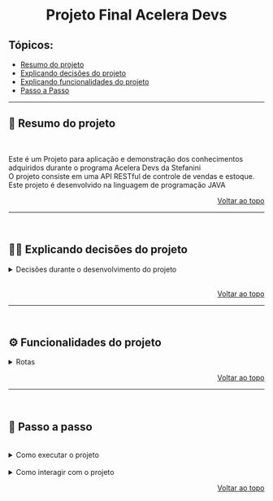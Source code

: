 <h1 id="top" align="center">Projeto Final Acelera Devs</h1>

<h2>Tópicos:</h2>

- [Resumo do projeto](#summary)
- [Explicando decisões do projeto](#decisions)
- [Explicando funcionalidades do projeto](#functionalities)
- [Passo a Passo](#stepByStep)

---

<h2 id="summary">📝 Resumo do projeto</h2>

<br>

Este é um Projeto para aplicação e demonstração dos conhecimentos adquiridos durante o programa Acelera Devs da Stefanini
<br>
O projeto consiste em uma API RESTful de controle de vendas e estoque.
Este projeto é desenvolvido na linguagem de programação JAVA


<p align="right"><a href="#top">Voltar ao topo</a></p>

---

<br>

<h2 id="decisions">👨‍💻 Explicando decisões do projeto</h2>
<details><summary>Decisões durante o desenvolvimento do projeto</summary>
<p>

Boa Parte do projeto foi desenvolvido utilizando a biblioteca Lombok para auxiliar e agilizar o desenvolvimento das classes Java.

Utilizei também a biblioteca Flyway para gerenciar a comunicação com banco de dados e o gerenciamento das migrations. 

Neste projeto foi utilizado das seguintes tecnologias.
* Java
* JPA
* MySql
* Springboot
* Maven
* Poi Apache
* Lombok
* Flyway


</p>
</details>

<br>

<p align="right"><a href="#top">Voltar ao topo</a></p>

---

<br>

<h2 id="functionalities">⚙️ Funcionalidades do projeto</h2>

<details><summary>Rotas</summary>

<br>

Como dito já no início da descrição dos requisitos do Projeto, este é composto por 5 seções principais:
1.	Cliente
2.	Produto
3.	Entrada
4.	Venda
5.  Relatórios

Separei as sessões em 5 rotas principais e em cada uma delas suas respectivas necessidades, a baixo temos uma tabela para exemplificar

<br>

<h3>Cliente</h3>

| Endpoint       | Métodos HTTP | Descrição                              |
|----------------|--------------|----------------------------------------|
| /cliente       | POST         | Utilizado para cadastrar um cliente    |
| /cliente       | GET          | Retorna lista de clientes              |
| /cliente/{cpf} | GET          | Retorna os dados do cliente específico |
| /cliente       | PUT          | Altera um cliente a partir do seu CPF  |
| /cliente{cpf}  | DELETE       | Efetua um delete do cliente            |

<br>

<h3>Produto</h3>

| Endpoint      | Métodos HTTP | Descrição                              |
|---------------|--------------|----------------------------------------|
| /produto      | POST         | Utilizado para cadastrar um produto    |
| /produto      | GET          | Retorna lista de produto               |
| /produto/{id} | GET          | Retorna os dados do produto específico |
| /produto      | PUT          | Altera um produto a partir do seu ID   |
| /produto/{id} | DELETE       | Efetua um delete do produto            |

<br>

<h3>Entrada</h3>

| Endpoint      | Métodos HTTP | Descrição                                                               |
|---------------|--------------|-------------------------------------------------------------------------|
| /entrada/{id} | POST         | Utilizado para cadastrar uma venda de um produto a partir do seu código |

<br>

<h3>Vendas</h3>

| Endpoint     | Métodos HTTP | Descrição                                                                                         |
|--------------|--------------|---------------------------------------------------------------------------------------------------|
| /vendas/xlsx | POST         | Utilizado para registrar um arquivo em Excel (xlsx) e cadastrar os campos em uma tabela de vendas |

<h3>Relatórios</h3>

| Endpoint              | Métodos HTTP | Descrição                                                   |
|-----------------------|--------------|-------------------------------------------------------------|
| /relatorio/{cpf}      | GET          | Utilizado para emitir um relatório de compras por CPF       |
| /relatorio/{ano}{mes} | GET          | Utilizado para emitir um relatório de compras por ano e mês |
<br></details>

<p align="right"><a href="#top">Voltar ao topo</a></p>

---

<br>

<h2 id="stepByStep">🦶 Passo a passo</h2>

<br>

<details><summary>Como executar o projeto</summary>
<p>

<details><summary>⚠️ Pré requisitos</summary>
<p>

<br>
 Na sua máquina você deve ter:

- Git
- Java Versão 17
- MySQL

<a href="https://git-scm.com/book/en/v2/Getting-Started-Installing-Git">Git</a>, <a href="https://www.java.com/pt-BR/download/ie_manual.jsp">Java</a> e <a href="https://dev.mysql.com/downloads/installer/">MySQL</a>

<br>

```bash
# Faça o clone do repositório:
$ git clone git@github.com:pablovr1000/aceleraDevsAPI.git
 
# Edite o arquivo application.properties colocando os dados de acesso do seu MySQL Local e o nome do seu Banco de Dados:
 
# Utilize a IDE de sua preferência, sugestão é utilizar o IntelliJ
```
<a href="https://www.jetbrains.com/pt-br/idea/download">IntelliJ</a>

</p>
</details>
</details>

<br>

<details><summary>Como interagir com o projeto</summary>
<p>

 - Na pasta raiz do projeto, importe o arquivo AceleraDevsPabloAPI.postman_collection.Json em seu Postman

</p>
</details>
</details>

<p align="right"><a href="#top">Voltar ao topo</a></p>

<br>